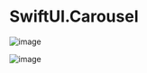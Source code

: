 # SwiftUI.Carousel

![image](https://user-images.githubusercontent.com/15805568/146629206-a95e2698-6907-49c6-aefd-783ca877b328.png)

![image](https://user-images.githubusercontent.com/15805568/146629375-844a4dfa-85d1-4dec-ae1e-6b6e25a9cd2f.png)
